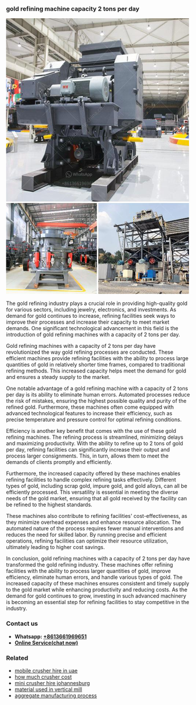 <h3>gold refining machine capacity 2 tons per day</h3><img src='1708589539.jpg' alt=''><p>The gold refining industry plays a crucial role in providing high-quality gold for various sectors, including jewelry, electronics, and investments. As demand for gold continues to increase, refining facilities seek ways to improve their processes and increase their capacity to meet market demands. One significant technological advancement in this field is the introduction of gold refining machines with a capacity of 2 tons per day.</p><p>Gold refining machines with a capacity of 2 tons per day have revolutionized the way gold refining processes are conducted. These efficient machines provide refining facilities with the ability to process large quantities of gold in relatively shorter time frames, compared to traditional refining methods. This increased capacity helps meet the demand for gold and ensures a steady supply to the market.</p><p>One notable advantage of a gold refining machine with a capacity of 2 tons per day is its ability to eliminate human errors. Automated processes reduce the risk of mistakes, ensuring the highest possible quality and purity of the refined gold. Furthermore, these machines often come equipped with advanced technological features to increase their efficiency, such as precise temperature and pressure control for optimal refining conditions.</p><p>Efficiency is another key benefit that comes with the use of these gold refining machines. The refining process is streamlined, minimizing delays and maximizing productivity. With the ability to refine up to 2 tons of gold per day, refining facilities can significantly increase their output and process larger consignments. This, in turn, allows them to meet the demands of clients promptly and efficiently.</p><p>Furthermore, the increased capacity offered by these machines enables refining facilities to handle complex refining tasks effectively. Different types of gold, including scrap gold, impure gold, and gold alloys, can all be efficiently processed. This versatility is essential in meeting the diverse needs of the gold market, ensuring that all gold received by the facility can be refined to the highest standards.</p><p>These machines also contribute to refining facilities' cost-effectiveness, as they minimize overhead expenses and enhance resource allocation. The automated nature of the process requires fewer manual interventions and reduces the need for skilled labor. By running precise and efficient operations, refining facilities can optimize their resource utilization, ultimately leading to higher cost savings.</p><p>In conclusion, gold refining machines with a capacity of 2 tons per day have transformed the gold refining industry. These machines offer refining facilities with the ability to process larger quantities of gold, improve efficiency, eliminate human errors, and handle various types of gold. The increased capacity of these machines ensures consistent and timely supply to the gold market while enhancing productivity and reducing costs. As the demand for gold continues to grow, investing in such advanced machinery is becoming an essential step for refining facilities to stay competitive in the industry.</p><h3>Contact us</h3><ul><li><strong>Whatsapp:&nbsp;<a href="https://wa.me/8613661969651">+8613661969651</a></strong></li><li><a href="https://swt.shibang-china.com/?git&amp;zhl&amp;gold refining machine capacity 2 tons per day"><strong>Online Service(chat now)</strong></a></li></ul><h3>Related</h3><ul><li><a href='mobile crusher hire in uae.md'>mobile crusher hire in uae</a></li><li><a href='how much crusher cost.md'>how much crusher cost</a></li><li><a href='mini crusher hire johannesburg.md'>mini crusher hire johannesburg</a></li><li><a href='material used in vertical mill.md'>material used in vertical mill</a></li><li><a href='aggregate manufacturing process.md'>aggregate manufacturing process</a></li></ul>